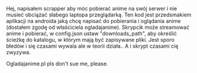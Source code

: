 Hej, napisałem scrapper aby móc pobierać anime na swój serwer i nie musieć obciążać słabego laptopa przeglądarką.
Ten kod jest przedsmakiem aplikacji na androida jaką chcę napisać do pobierania i oglądania anime (dostałem zgodę od właściciela ogladajanime).
Skrypcik może streamować anime i pobierać, w config.json ustaw "downloads_path", aby określić ścieżkę do katalogu, w którym mają być zapisywane pliki.
Jest sporo błedów i się czasami wywala ale w teorii działa..
A i skrypt czasami cię zwyzywa.

Ogladajanime.pl pls don't sue me, please.
